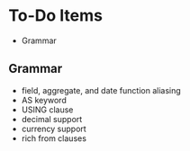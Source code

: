 To-Do Items
===========

 * Grammar

Grammar
-------

 * field, aggregate, and date function aliasing
 * AS keyword
 * USING clause
 * decimal support
 * currency support
 * rich from clauses
